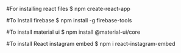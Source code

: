 #For installing react files
$ npm create-react-app

#To Install firebase
$ npm install -g firebase-tools

#To install material ui
$ npm install @material-ui/core

#To install React instagram embed
$ npm i react-instagram-embed



